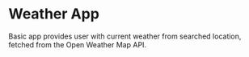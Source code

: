 # Weather App
Basic app provides user with current weather from searched location, fetched from the Open Weather Map API. 
